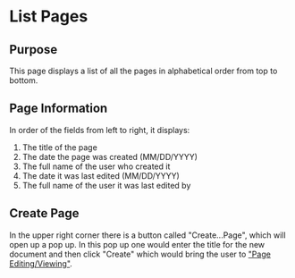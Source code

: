 # List Pages
## Purpose
 This page displays a list of all the pages in alphabetical order from top to bottom.
 
## Page Information
In order of the fields from left to right, it displays:

1. The title of the page
2. The date the page was created (MM/DD/YYYY)
3. The full name of the user who created it
4. The date it was last edited (MM/DD/YYYY)
5. The full name of the user it was last edited by

## Create Page
In the upper right corner there is a button called "Create...Page", which will open up a pop up. In this pop up one would enter the title for the new document and then click "Create" which would bring the user to ["Page Editing/Viewing"](/Edit_Page.html).
